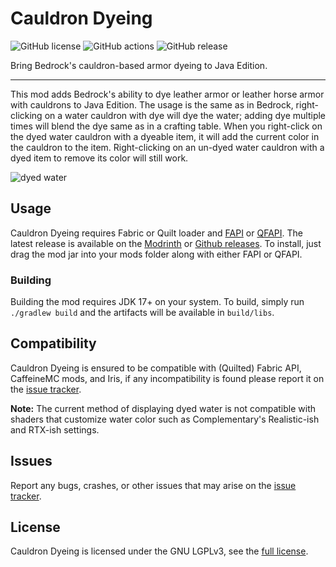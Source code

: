 # Cauldron Dyeing
![GitHub license](https://img.shields.io/github/license/tibinonest/cauldron-dyeing)
![GitHub actions](https://img.shields.io/github/actions/workflow/status/tibinonest/cauldron-dyeing/build-gradle.yml?branch=1.19.3)
![GitHub release](https://img.shields.io/github/v/release/tibinonest/cauldron-dyeing?display_name=tag&include_prereleases&sort=semver)

Bring Bedrock's cauldron-based armor dyeing to Java Edition.

---

This mod adds Bedrock's ability to dye leather armor or leather horse armor with cauldrons to Java Edition.
The usage is the same as in Bedrock, right-clicking on a water cauldron with dye will dye the water; adding dye multiple times will blend the dye same as in a crafting table.
When you right-click on the dyed water cauldron with a dyeable item, it will add the current color in the cauldron to the item.
Right-clicking on an un-dyed water cauldron with a dyed item to remove its color will still work.

![dyed water](https://cdn.tibinonest.me/images/dyed-water.jpg)

## Usage
Cauldron Dyeing requires Fabric or Quilt loader and [FAPI](https://modrinth.com/mod/fabric-api) or [QFAPI](https://modrinth.com/mod/qsl).
The latest release is available on the [Modrinth](https://modrinth.com/mod/cauldron-dyeing) or [Github releases](https://github.com/TibiNonEst/cauldron-dyeing/releases).
To install, just drag the mod jar into your mods folder along with either FAPI or QFAPI.

### Building
Building the mod requires JDK 17+ on your system. To build, simply run `./gradlew build` and the artifacts will be available in `build/libs`.

## Compatibility
Cauldron Dyeing is ensured to be compatible with (Quilted) Fabric API, CaffeineMC mods, and Iris, if any incompatibility is found please report it on the [issue tracker](https://github.com/TibiNonEst/cauldron-dyeing/issues).

**Note:** The current method of displaying dyed water is not compatible with shaders that customize water color such as Complementary's Realistic-ish and RTX-ish settings.

## Issues
Report any bugs, crashes, or other issues that may arise on the [issue tracker](https://github.com/TibiNonEst/cauldron-dyeing/issues).

## License
Cauldron Dyeing is licensed under the GNU LGPLv3, see the [full license](https://github.com/TibiNonEst/cauldron-dyeing/blob/main/LICENSE).
